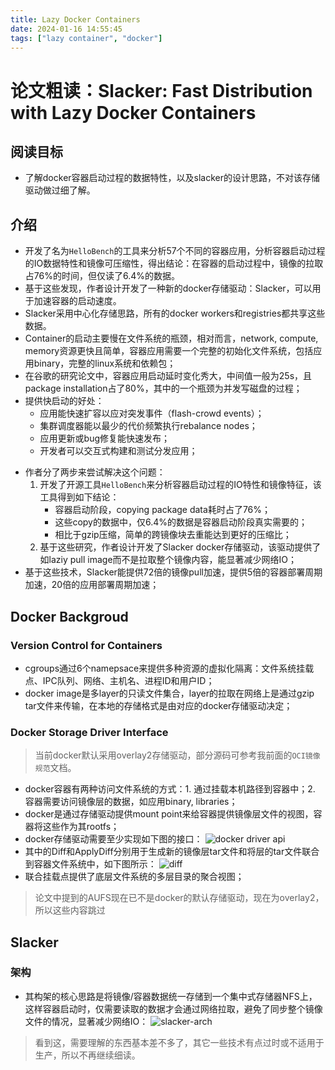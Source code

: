 ```yaml
---
title: Lazy Docker Containers
date: 2024-01-16 14:55:45
tags: ["lazy container", "docker"]
---
```

# 论文粗读：Slacker: Fast Distribution with Lazy Docker Containers
## 阅读目标
* 了解docker容器启动过程的数据特性，以及slacker的设计思路，不对该存储驱动做过细了解。

## 介绍
* 开发了名为`HelloBench`的工具来分析57个不同的容器应用，分析容器启动过程的IO数据特性和镜像可压缩性，得出结论：在容器的启动过程中，镜像的拉取占76%的时间，但仅读了6.4%的数据。
* 基于这些发现，作者设计开发了一种新的docker存储驱动：Slacker，可以用于加速容器的启动速度。
* Slacker采用中心化存储思路，所有的docker workers和registries都共享这些数据。
* Container的启动主要慢在文件系统的瓶颈，相对而言，network, compute, memory资源更快且简单，容器应用需要一个完整的初始化文件系统，包括应用binary，完整的linux系统和依赖包；
* 在谷歌的研究论文中，容器应用启动延时变化秀大，中间值一般为25s，且package installation占了80%，其中的一个瓶颈为并发写磁盘的过程；
* 提供快启动的好处：
    * 应用能快速扩容以应对突发事件（flash-crowd events）；
    * 集群调度器能以最少的代价频繁执行rebalance nodes；
    * 应用更新或bug修复能快速发布；
    * 开发者可以交互式构建和测试分发应用；
<!--more-->
* 作者分了两步来尝试解决这个问题：
    1. 开发了开源工具`HelloBench`来分析容器启动过程的IO特性和镜像特征，该工具得到如下结论：
        * 容器启动阶段，copying package data耗时占了76%；
        * 这些copy的数据中，仅6.4%的数据是容器启动阶段真实需要的；
        * 相比于gzip压缩，简单的跨镜像块去重能达到更好的压缩比；
    2. 基于这些研究，作者设计开发了Slacker docker存储驱动，该驱动提供了如laziy pull image而不是拉取整个镜像内容，能显著减少网络IO；
* 基于这些技术，Slacker能提供72倍的镜像pull加速，提供5倍的容器部署周期加速，20倍的应用部署周期加速；

## Docker Backgroud
### Version Control for Containers
* cgroups通过6个namepsace来提供多种资源的虚拟化隔离：文件系统挂载点、IPC队列、网络、主机名、进程ID和用户ID；
* docker image是多layer的只读文件集合，layer的拉取在网络上是通过gzip tar文件来传输，在本地的存储格式是由对应的docker存储驱动决定；

### Docker Storage Driver Interface
> 当前docker默认采用overlay2存储驱动，部分源码可参考我前面的`OCI镜像规范`文档。
* docker容器有两种访问文件系统的方式：1. 通过挂载本机路径到容器中；2. 容器需要访问镜像层的数据，如应用binary, libraries；
* docker是通过存储驱动提供mount point来给容器提供镜像层文件的视图，容器将这些作为其rootfs；
* docker存储驱动需要至少实现如下图的接口：
![docker driver api](docker-driver-api.png)
* 其中的Diff和ApplyDiff分别用于生成新的镜像层tar文件和将层的tar文件联合到容器文件系统中，如下图所示：
![diff](diff.png)
* 联合挂载点提供了底层文件系统的多层目录的聚合视图；

> 论文中提到的AUFS现在已不是docker的默认存储驱动，现在为overlay2，所以这些内容跳过


## Slacker
### 架构
* 其构架的核心思路是将镜像/容器数据统一存储到一个集中式存储器NFS上，这样容器启动时，仅需要读取的数据才会通过网络拉取，避免了同步整个镜像文件的情况，显著减少网络IO：
![slacker-arch](slacker-arch.png)

> 看到这，需要理解的东西基本差不多了，其它一些技术有点过时或不适用于生产，所以不再继续细读。


